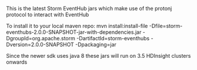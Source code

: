This is the latest Storm EventHub jars which make use of the protonj protocol to interact with EventHub

To install it to your local maven repo:
mvn install:install-file -Dfile=storm-eventhubs-2.0.0-SNAPSHOT-jar-with-dependencies.jar -DgroupId=org.apache.storm -DartifactId=storm-eventhubs -Dversion=2.0.0-SNAPSHOT -Dpackaging=jar

Since the newer sdk uses java 8 these jars will run on 3.5 HDInsight clusters onwards

